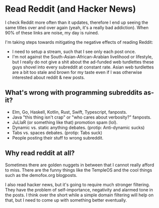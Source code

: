 # Read Reddit (and Hacker News)

I check Reddit more often than it updates, therefore I end
up seeing the same titles over and over again (yeah, it's
a really bad addiction). When 90% of these links are noise,
my day is ruined.

I'm taking steps towards mitigating the negative
effects of reading Reddit:

 * I need to setup a stream, such that I see only each post
   once.
 * I'm not against the South-Asian-African-Arabian
   livelihood or lifestyle, but I really do not give a shit
   about the ad-funded web turdlettes these guys shovel into
   every subreddit at constant rate. Asian web turdlettes are
   a bit too stale and brown for my taste even if I was
   otherwise interested about reddit & new posts. 

## What's wrong with programming subreddits as-it?

 * Elm, Go, Haskell, Kotlin, Rust, Swift, Typescript, fanposts.
 * Java "this thing isn't crap" or "who cares about verbosity?" fanposts.
 * JuLIaR (or something like that) promotion spam (lol).
 * Dynamic vs. static anything debates. (protip: Anti-dynamic sucks)
 * Tabs vs. spaces debates. (protip: Tabs suck)
 * People posting their stuff to wrong subreddit.

## Why read reddit at all?

Sometimes there are golden nuggets in between that I cannot
really afford to miss. There are the funny things like the
TempleOS and the cool things such as the demofox.org
blogposts. 

I also read hacker news, but it's going to require much
stronger filtering. They have the problem of self-importance,
negativity and alarmed tone in the posts. I think over the
short while a simple domain filtering will help on that, but
I need to come up with something better eventually.
